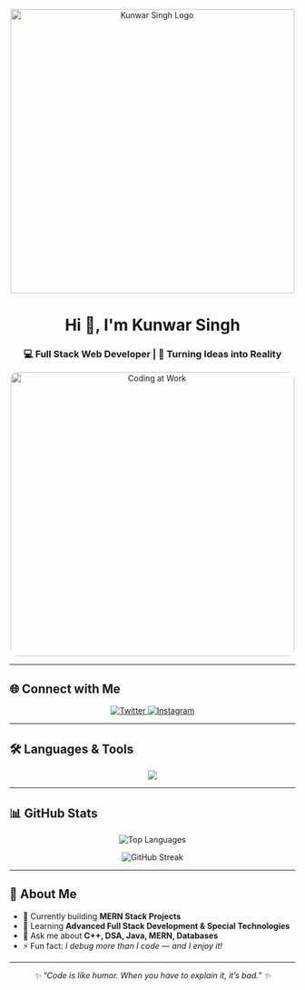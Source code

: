 <!-- ====================== HEADER / LOGO ====================== -->
<p align="center">
  <img src="https://i.imgur.com/Nf2P3YF.png" width="500" alt="Kunwar Singh Logo" />
</p>

<h1 align="center">Hi 👋, I'm Kunwar Singh</h1>
<h3 align="center">💻 Full Stack Web Developer | 🚀 Turning Ideas into Reality</h3>

<!-- ====================== PROFILE IMAGE ====================== -->
<p align="center">
  <img src="https://media.licdn.com/dms/image/D4D12AQG98p_1W8GoGQ/article-cover_image-shrink_720_1280/0/1704387245671?e=2147483647&v=beta&t=abq2l6v1Q7TqPa2t4b0A3lZnLobOpmrbn83UMFq2Uss" 
       alt="Coding at Work" width="500" style="border-radius: 12px;" />
</p>

---

## 🌐 Connect with Me
<p align="center">
  <a href="https://twitter.com/ajaysingh149515" target="_blank">
    <img src="https://img.shields.io/twitter/follow/ajaysingh149515?logo=twitter&style=for-the-badge" alt="Twitter" />
  </a>
  <a href="https://instagram.com/ajay_singh_bhadoria" target="_blank">
    <img src="https://img.shields.io/badge/Instagram-%23E4405F?style=for-the-badge&logo=instagram&logoColor=white" alt="Instagram" />
  </a>
</p>

---

## 🛠 Languages & Tools
<p align="center">
  <img src="https://skillicons.dev/icons?i=c,cpp,css,html,js,react,nodejs,express,mongodb,mysql,java,python,electron&theme=dark" />
</p>

---

## 📊 GitHub Stats
<p align="center">
  <img src="https://github-readme-stats.vercel.app/api/top-langs?username=kunwarsingh123&show_icons=true&locale=en&layout=compact&theme=tokyonight" alt="Top Languages" />
</p>

<p align="center">
  <img src="https://github-readme-streak-stats.herokuapp.com/?user=kunwarsingh123&theme=tokyonight" alt="GitHub Streak" />
</p>

---

## 🚀 About Me
- 🔭 Currently building **MERN Stack Projects**
- 🌱 Learning **Advanced Full Stack Development & Special Technologies**
- 💬 Ask me about **C++, DSA, Java, MERN, Databases**
- ⚡ Fun fact: *I debug more than I code — and I enjoy it!*

---

<p align="center">
  <i>✨ “Code is like humor. When you have to explain it, it’s bad.” ✨</i>
</p>

